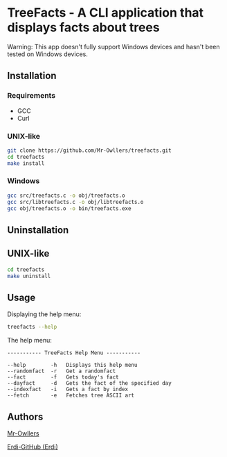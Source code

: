 # TreeFacts - A CLI application that displays facts about trees
Warning: This app doesn't fully support Windows devices and hasn't been tested on Windows devices.
## Installation
### Requirements
- GCC
- Curl
### UNIX-like
```sh
git clone https://github.com/Mr-Owllers/treefacts.git
cd treefacts
make install
```
### Windows
```sh
gcc src/treefacts.c -o obj/treefacts.o
gcc src/libtreefacts.c -o obj/libtreefacts.o
gcc obj/treefacts.o -o bin/treefacts.exe
```

## Uninstallation
## UNIX-like
```sh
cd treefacts
make uninstall
```
## Usage
Displaying the help menu:
```sh
treefacts --help
```
The help menu:
```
----------- TreeFacts Help Menu -----------

--help        -h   Displays this help menu
--randomfact  -r   Get a randomfact
--fact        -f   Gets today's fact
--dayfact     -d   Gets the fact of the specified day
--indexfact   -i   Gets a fact by index
--fetch       -e   Fetches tree ASCII art
```
## Authors
[Mr-Owllers](https://github.com/Mr-Owllers)

[Erdi-GitHub (Erdi)](https://github.com/Erdi-GitHub)
